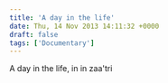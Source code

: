 ```yaml
---
title: 'A day in the life'
date: Thu, 14 Nov 2013 14:11:32 +0000
draft: false
tags: ['Documentary']
---
```


A day in the life, in in zaa'tri